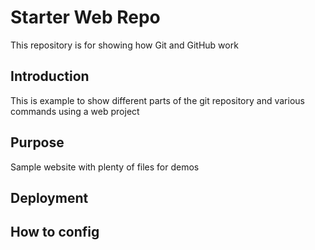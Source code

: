 # Starter Web Repo

This repository is for showing how Git and GitHub work

## Introduction

This is example to show different parts of the git repository and various commands using a web project


## Purpose

Sample website with plenty of files for demos


## Deployment


## How to config